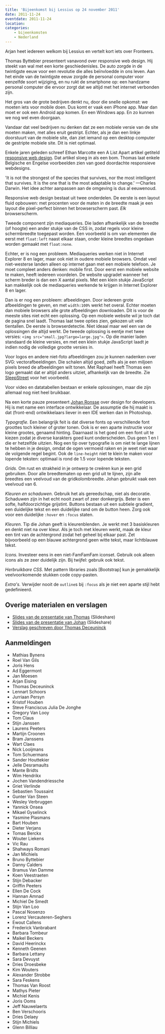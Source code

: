 ```yaml
---
title: 'Bijeenkomst bij Lessius op 24 november 2011'
date: 2011-11-24
eventdate: 2011-11-24
location:
categories:
    - bijeenkomsten
    - Nederland
---
```


Arjan heet iedereen welkom bij Lessius en vertelt kort iets over Fronteers.

Thomas Byttebier presenteert vanavond over responsive web design. Hij steekt van wal met een korte geschiedenisles. De auto zorgde in de twintigste eeuw voor een revolutie die alles beïnvloedde in ons leven. Aan het einde van de twintigste eeuw zorgde de personal computer voor eenzelfde soort wijziging, en nu rukt de smartphone op: een handzame personal computer die ervoor zorgt dat we altijd met het internet verbonden zijn.

Het gros van de grote bedrijven denkt nu, door die snelle opkomst: we moeten iets voor mobile doen. Dus komt er vaak een iPhone app. Maar dan moet er ook een Android app komen. En een Windows app. En zo kunnen we nog wel even doorgaan.

Vandaar dat veel bedrijven nu denken dat ze een mobiele versie van de site moeten maken, met alles eruit gestript. Echter, als je dan een linkje doorstuurt van de mobiele site, dan ziet iemand op een desktop computer de gestripte mobiele site. Dit is niet optimaal.

Enkele jaren geleden schreef Ethan Marcotte een A List Apart artikel getiteld [responsive web design](http://www.alistapart.com/articles/responsive-web-design/). Dat artikel sloeg in als een bom. Thomas laat enkele Belgische en Engelse voorbeelden zien van goed doordachte responsieve webdesigns.

'It is not the strongest of the species that survives, nor the most intelligent that survives. It is the one that is the most adaptable to change.' —Charles Darwin. Het idee achter aanpassen aan de omgeving is dus al eeuwenoud.

Responsive web design bestaat uit twee onderdelen. De eerste is een layout fluid opbouwen: met procenten voor de maten in de breedte maak je een layout die pixel-perfect binnen het browserscherm past. _Elk_ browserscherm.

Tweede component zijn mediaqueries. Die laden afhankelijk van de breedte (of hoogte) een ander stukje van de CSS in, zodat regels voor kleine schermbreedte toegepast worden. Een voorbeeld is om van elementen die eerst met `float:left` naast elkaar staan, onder kleine breedtes ongedaan worden gemaakt met `float:none`.

Echter, er is nog een probleem. Mediaqueries werken niet in Internet Explorer 8 en lager, maar ook niet in oudere mobiele browsers. Omdat veel niet-westerse landen alleen op internet gaan met een mobiele telefoon. Je moet compleet anders denken: mobile first. Door eerst een mobiele website te maken, heeft iedereen voordelen. De website upgradet wanneer het scherm breder is dan een X aantal pixels. Met een klein stukje JavaScript kan makkelijk ook de mediaqueries werkende te krijgen in Internet Explorer 8 en lager.

Dan is er nog een probleem: afbeeldingen. Door iedereen grote afbeeldingen te geven, en met `width:100%` werkt het overal. Echter moeten dan mobiele browsers alle grote afbeeldingen downloaden. Dit is voor de meeste sites niet echt een oplossing. Op een mobiele website wil je toch dat de pagina snel laadt. Thomas laat twee opties zien, gekozen uit vele tientallen. De eerste is browserdetectie. Niet ideaal maar wel een van de oplossingen die altijd werkt. De tweede oplossing is eentje met twee versies: `<img src="small.jpg?large=large.jpg">`. Op die manier laden standaard de kleine versies, en met een klein stukje JavaScript laadt je indien nodig de volledige grootte versies in.

Voor logos en andere niet-foto afbeeldingen zou je kunnen nadenken over SVG: vectorafbeeldingen. Die schalen altijd goed, zelfs als je een miljoen pixels breed de afbeeldingen wilt tonen. Met Raphael heeft Thomas een logo gemaakt dat er altijd anders uitziet, afhankelijk van de breedte. Zie [SleepStreet](http://www.sleepstreet.be/) voor het voorbeeld.

Voor video en datatabellen bestaan er enkele oplossingen, maar die zijn allemaal nog niet heel bruikbaar.

Na een korte pauze presenteert [Johan Ronsse](http://wolfslittlestore.be/) over design for developers. Hij is met name een interface ontwikkelaar. De assumptie die hij maakt is dat (front-end) ontwikkelaars liever in een IDE werken dan in Photoshop.

_Typografie._ Een belangrijk feit is dat diverse fonts op verschillende font groottes toch kleiner of groter tonen. Ook is er een aparte instructie voor kleine grootes, genaamd hinting. Daarnaast is het goed om een font uit te kiezen zodat je diverse karakters goed kunt onderscheiden. Dus geen 1 en l die er hetzelfde uitzien. Nog een tip over typografie is om niet te lange lijnen te hebben in je design, omdat de ogen vermoeid raken en je weet niet waar de volgende regel begint. Ook de `line-height` niet te klein te maken voor lopende teksten: optimaal is rond de 1.5 voor lopende teksten.

_Grids._ Om rust en strakheid in je ontwerp te creëren kun je een grid gebruiken. Door alle breedtematen op een grid uit te lijnen, zijn alle breedtes een veelvoud van de gridkolombreedte. Johan gebruikt vaak een veelvoud van 6.

_Kleuren en schaduwen._ Gebruik het als gereedschap, niet als decoratie. Schaduwen zijn in het echt nooit zwart of zeer donkergrijs. Beter is een softe, halfdoorzichtige grijstint. Buttons bestaan uit een subtiele gradient, een duidelijke tekst en een duidelijke rand om de button heen. Zorg ook voor een duidelijke `:hover` en `:focus` staten.

_Kleuren._ Tip die Johan geeft is kleurenblenden. Je werkt met 3 basiskleuren en denkt niet na over kleur. Als je toch met kleuren werkt, maak de kleur een tint van de achtergrond zodat het geheel bij elkaar past. Zet bijvoorbeeld op een blauwe achtergrond geen witte tekst, maar lichtblauwe tekst.

_Icons._ Investeer eens in een niet-FamFamFam iconset. Gebruik ook alleen icons als ze zeer duidelijk zijn. Bij twijfel: gebruik ook tekst.

_Herbruikbare CSS._ Met pattern libraries zoals [Bootstrap] kun je gemakkelijk veelvoorkomende stukken code copy-pasten.

_Extra's._ Verwijder nooit de `outline`s bij `:focus` als je niet een aparte stijl hebt gedefinieerd.

## Overige materialen en verslagen

-   [Slides van de presentatie van Thomas](http://www.slideshare.net/bytte/responsive-web-design-10389263) (Slideshare)
-   [Slides van de presentatie van Johan](http://www.slideshare.net/Wolfr/design-for-developersonlineversionlong) (Slideshare)
-   [Verslag geschreven door Thomas Deceuninck](http://creativeskills.be/articles/fronteers-meetup-lessius/)

## Aanmeldingen

-   Mathias Bynens
-   Roel Van Gils
-   Joris Hens
-   Ad Eggermont
-   Jan Moesen
-   Arjan Eising
-   Thomas Deceuninck
-   Lennart Schoors
-   Jurriaan Persyn
-   Kristof Houben
-   Steve Franciscus Julia De Jonghe
-   Gregory Van Looy
-   Tom Claus
-   Stijn Janssen
-   Laurens Peeters
-   Martijn Croonen
-   Bram Janssens
-   Wart Claes
-   Nick Looijmans
-   Tom Schuermans
-   Sander Houttekier
-   Jelle Desramaults
-   Mante Bridts
-   Wim Hendrikx
-   Jochen Vandendriessche
-   Griet Verlinde
-   Sebastien Toussaint
-   Gunter Van Steen
-   Wesley Verbruggen
-   Yannick Onsea
-   Mikael Gyselinck
-   Yasmine Plasmans
-   Bart Houben
-   Dieter Verjans
-   Tomas Berckx
-   Wouter Liekens
-   Vic Rau
-   Shahways Romani
-   Jan Michiels
-   Bruno Byttebier
-   Danny Calders
-   Bramus Van Damme
-   Koen Veestraeten
-   Stijn Debacker
-   Griffin Peeters
-   Ellen De Cock
-   Hannan Amnad
-   Michiel De Smedt
-   Stijn Van Loo
-   Pascal Nosenzo
-   Lorenz Vercauteren-Seghers
-   Ewout Callens
-   Frederick Vanbrabant
-   Barbara Tombeur
-   Maikel Beckers
-   David Heerinckx
-   Kenneth Geenen
-   Barbara Lettany
-   Sara Devuyst
-   Dries Droesbeke
-   Kim Wouters
-   Alexander Strobbe
-   Sara Feskens
-   Thomas Van Roost
-   Mathys Pieter
-   Michiel Kenis
-   Joris Ooms
-   Jeff Nauwelaerts
-   Ben Verschooris
-   Dries Delaey
-   Stijn Michiels
-   Glenn Billiau
